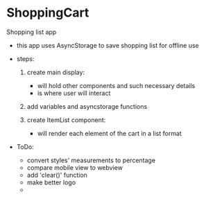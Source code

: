 # ShoppingCart
Shopping list app

* this app uses AsyncStorage to save shopping list for offline use

* steps: 
	1. create main display:
		- will hold other components and such necessary details
		- is where user will interact

	2. add variables and asyncstorage functions
	
	3. create ItemList component:
		- will render each element of the cart in a list format


* ToDo:
	- convert styles' measurements to percentage
	- compare mobile view to webview
	- add 'clear()' function
	- make better logo
	-  
